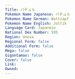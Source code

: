 ```yaml
---
﻿Title: バチュル
Pokemon Name Japanese: バチュル
Pokemon Name German: Wattzapf
Pokemon Name English: Joltik
Language Card: Japanese
National Dex Number: 595
Region: Unova
Regional Form: false
Additional Form: false
Mega: false
Gigantamax: false
Cover: false
Link: 
Owned: 
---
```

